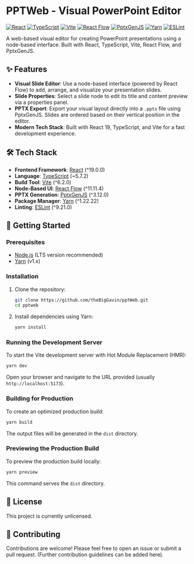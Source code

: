 # PPTWeb - Visual PowerPoint Editor

[![React](https://img.shields.io/badge/React-^19.0.0-blue?logo=react)](https://reactjs.org/)
[![TypeScript](https://img.shields.io/badge/TypeScript-~5.7.2-blue?logo=typescript)](https://www.typescriptlang.org/)
[![Vite](https://img.shields.io/badge/Vite-^6.2.0-yellow?logo=vite)](https://vitejs.dev/)
[![React Flow](https://img.shields.io/badge/React_Flow-^11.11.4-orange)](https://reactflow.dev/)
[![PptxGenJS](https://img.shields.io/badge/PptxGenJS-^3.12.0-red)](https://gitbrent.github.io/PptxGenJS/)
[![Yarn](https://img.shields.io/badge/Yarn-^1.22.22-blue?logo=yarn)](https://yarnpkg.com/)
[![ESLint](https://img.shields.io/badge/ESLint-^9.21.0-purple?logo=eslint)](https://eslint.org/)

A web-based visual editor for creating PowerPoint presentations using a node-based interface. Built with React, TypeScript, Vite, React Flow, and PptxGenJS.

## ✨ Features

- **Visual Slide Editor**: Use a node-based interface (powered by React Flow) to add, arrange, and visualize your presentation slides.
- **Slide Properties**: Select a slide node to edit its title and content preview via a properties panel.
- **PPTX Export**: Export your visual layout directly into a `.pptx` file using PptxGenJS. Slides are ordered based on their vertical position in the editor.
- **Modern Tech Stack**: Built with React 19, TypeScript, and Vite for a fast development experience.

## 🛠️ Tech Stack

- **Frontend Framework**: [React](https://reactjs.org/) (^19.0.0)
- **Language**: [TypeScript](https://www.typescriptlang.org/) (~5.7.2)
- **Build Tool**: [Vite](https://vitejs.dev/) (^6.2.0)
- **Node-Based UI**: [React Flow](https://reactflow.dev/) (^11.11.4)
- **PPTX Generation**: [PptxGenJS](https://gitbrent.github.io/PptxGenJS/) (^3.12.0)
- **Package Manager**: [Yarn](https://yarnpkg.com/) (^1.22.22)
- **Linting**: [ESLint](https://eslint.org/) (^9.21.0)

## 🚀 Getting Started

### Prerequisites

- [Node.js](https://nodejs.org/) (LTS version recommended)
- [Yarn](https://yarnpkg.com/getting-started/install) (v1.x)

### Installation

1.  Clone the repository:
    ```bash
    git clone https://github.com/theBigGavin/pptWeb.git
    cd pptweb
    ```
2.  Install dependencies using Yarn:
    ```bash
    yarn install
    ```

### Running the Development Server

To start the Vite development server with Hot Module Replacement (HMR):

```bash
yarn dev
```

Open your browser and navigate to the URL provided (usually `http://localhost:5173`).

### Building for Production

To create an optimized production build:

```bash
yarn build
```

The output files will be generated in the `dist` directory.

### Previewing the Production Build

To preview the production build locally:

```bash
yarn preview
```

This command serves the `dist` directory.

## 📄 License

This project is currently unlicensed.

## 🙏 Contributing

Contributions are welcome! Please feel free to open an issue or submit a pull request. (Further contribution guidelines can be added here).
